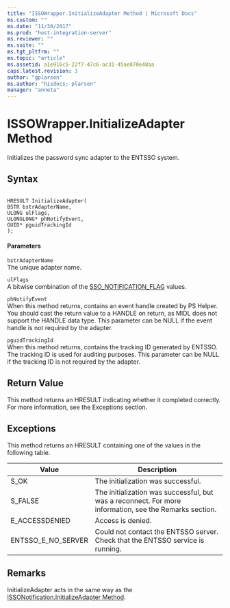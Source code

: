 ```yaml
---
title: "ISSOWrapper.InitializeAdapter Method | Microsoft Docs"
ms.custom: ""
ms.date: "11/30/2017"
ms.prod: "host-integration-server"
ms.reviewer: ""
ms.suite: ""
ms.tgt_pltfrm: ""
ms.topic: "article"
ms.assetid: a1e916c5-22f7-47c6-ac31-45ae870e48aa
caps.latest.revision: 3
author: "gplarsen"
ms.author: "hisdocs; plarsen"
manager: "anneta"
---
```

# ISSOWrapper.InitializeAdapter Method
Initializes the password sync adapter to the ENTSSO system.  
  
## Syntax  
  
```cpp#  
  
HRESULT InitializeAdapter(  
BSTR bstrAdapterName,  
ULONG ulFlags,  
ULONGLONG* phNotifyEvent,  
GUID* pguidTrackingId  
);  
```  
  
#### Parameters  
 `bstrAdapterName`  
 The unique adapter name.  
  
 `ulFlags`  
 A bitwise combination of the [SSO_NOTIFICATION_FLAG](../esso/sso-notification-flag-enumeration-com.md) values.  
  
 `phNotifyEvent`  
 When this method returns, contains an event handle created by PS Helper. You should cast the return value to a HANDLE on return, as MIDL does not support the HANDLE data type. This parameter can be NULL if the event handle is not required by the adapter.  
  
 `pguidTrackingId`  
 When this method returns, contains the tracking ID generated by ENTSSO. The tracking ID is used for auditing purposes. This parameter can be NULL if the tracking ID is not required by the adapter.  
  
## Return Value  
 This method returns an HRESULT indicating whether it completed correctly. For more information, see the Exceptions section.  
  
## Exceptions  
 This method returns an HRESULT containing one of the values in the following table.  
  
|Value|Description|  
|-----------|-----------------|  
|S_OK|The initialization was successful.|  
|S_FALSE|The initialization was successful, but was a reconnect. For more information, see the Remarks section.|  
|E_ACCESSDENIED|Access is denied.|  
|ENTSSO_E_NO_SERVER|Could not contact the ENTSSO server. Check that the ENTSSO service is running.|  
  
## Remarks  
 InitializeAdapter acts in the same way as the [ISSONotification.InitializeAdapter Method](../esso/issonotification-initializeadapter-method.md).
